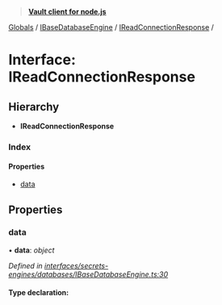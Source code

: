 > **[Vault client for node.js](../README.md)**

[Globals](../globals.md) / [IBaseDatabaseEngine](../modules/ibasedatabaseengine.md) / [IReadConnectionResponse](ibasedatabaseengine.ireadconnectionresponse.md) /

# Interface: IReadConnectionResponse

## Hierarchy

* **IReadConnectionResponse**

### Index

#### Properties

* [data](ibasedatabaseengine.ireadconnectionresponse.md#data)

## Properties

###  data

• **data**: *object*

*Defined in [interfaces/secrets-engines/databases/IBaseDatabaseEngine.ts:30](https://github.com/theogravity/vault-tacular/blob/2b2acb5/src/interfaces/secrets-engines/databases/IBaseDatabaseEngine.ts#L30)*

#### Type declaration: